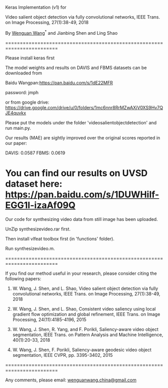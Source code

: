 Keras Implementation (v1) for



Video salient object detection via fully convolutional networks,
IEEE Trans. on Image Processing, 27(1):38-49, 2018



By [Wenguan Wang](https://sites.google.com/site/wenguanwangwwg/)<sup>\*</sup> and Jianbing Shen and Ling Shao



========================================================================



Please install keras first

The model weights and results on DAVIS and FBMS datasets can be downloaded
 from 



Baidu Wangpan:https://pan.baidu.com/s/1dE22MFR 


password: jmph  



or from google drive:
https://drive.google.com/drive/u/0/folders/1mc6nnr8RrMZwAXjV0XS9Hv7QJE4quvkx



Please put the models under the folder 'videosalientobjectdetection' and run main.py.



Our results (MAE) are sightly improved over the original scores reported in our paper:

DAVIS: 0.0587
FBMS:  0.0619


You can find our results on UVSD dataset here: https://pan.baidu.com/s/1DUWHiIf-EGG1l-izaAf09Q
========================================================================


Our code for synthesizing video data from still image has been uploaded.

UnZip synthesizevideo.rar first.



Then install vlfeat toolbox first (in 'functions' folder). 



Run synthesizevideo.m.



========================================================================



If you find our method useful in your research,
 please consider citing the following papers:



1) W. Wang, J. Shen, and L. Shao, 
Video salient object detection via fully convolutional networks,
 IEEE Trans. on Image Processing, 27(1):38-49, 2018



2) W. Wang, J. Shen, and L. Shao,
Consistent video saliency using local gradient flow optimization and global refinement,
IEEE Trans. on Image Processing, 24(11):4185-4196, 2015



3) W. Wang, J. Shen, R. Yang, and F. Porikli, Saliency-aware video object segmentation,
IEEE Trans. on Pattern Analysis and Machine Intelligence, 40(1):20-33, 2018



4) W. Wang, J. Shen, F. Porikli, Saliency-aware geodesic video object segmentation,
IEEE CVPR, pp. 3395-3402, 2015



========================================================================



Any comments, please email:
wenguanwang.china@gmail.com
